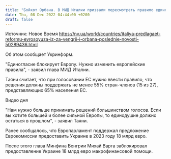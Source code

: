 ```yaml
---
title: "Бойкот Орбана. В МИД Италии призвали пересмотреть правило единогласия внутри Евросоюза"
date: Thu, 08 Dec 2022 04:44:00 +0200
draft: false
---
```

Источник: Новое Время https://nv.ua/world/countries/italiya-predlagaet-reformu-evrosoyuza-iz-za-vengrii-i-orbana-poslednie-novosti-50289436.html


Об этом сообщает Укринформ.

"Единогласие блокирует Европу. Нужно изменить европейские правила", - заявил глава МИД Италии.

Таяни считает, что при голосовании ЕС нужно ввести правило, что решения должны поддержать не менее 55% стран-членов (15 из 27), представляющих 65% населения ЕС.

 Видео дня   

"Нам нужно больше принимать решений большинством голосов. Если вы хотите большей и более сильной Европы, то единодушие должно остаться в прошлом", - заявил Таяни.

Ранее сообщалось, что Европарламент поддержал предложение Еврокомиссии предоставить Украине в 2023 году 18 млрд евро.

После этого глава Минфина Венгрии Михай Варга заблокировал предоставление Украине 18 млрд евро макрофинансовой помощи.
